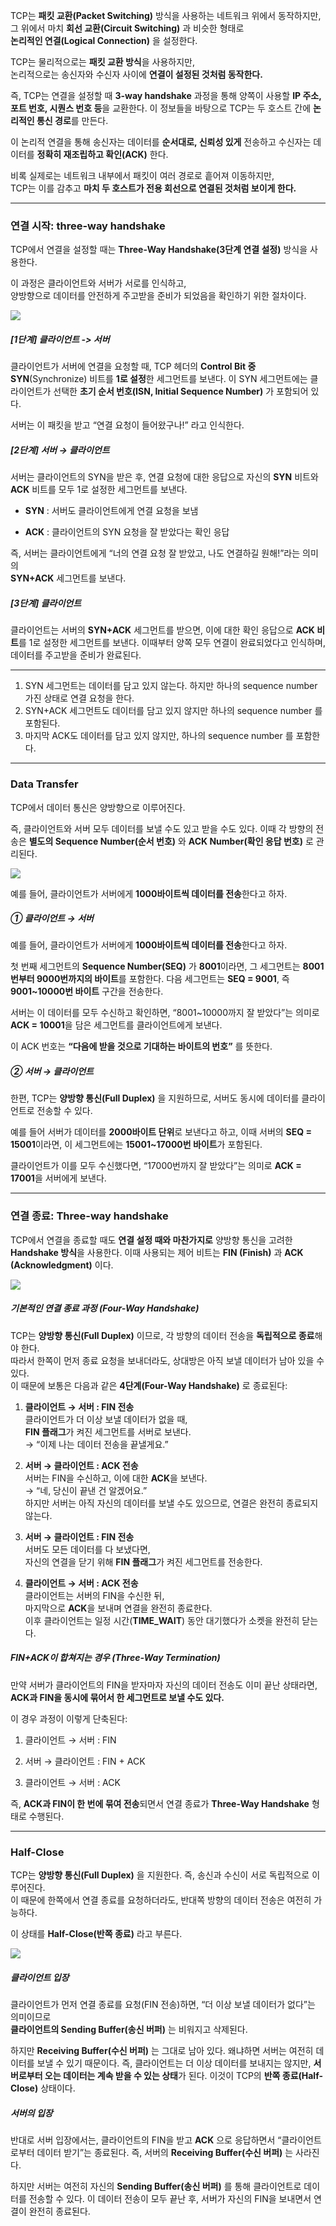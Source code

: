 TCP는 **패킷 교환(Packet Switching)** 방식을 사용하는 네트워크 위에서 동작하지만,  
그 위에서 마치 **회선 교환(Circuit Switching)** 과 비슷한 형태로  
**논리적인 연결(Logical Connection)** 을 설정한다.

TCP는 물리적으로는 **패킷 교환 방식**을 사용하지만,  
논리적으로는 송신자와 수신자 사이에 **연결이 설정된 것처럼 동작한다.**

즉, TCP는 연결을 설정할 때 **3-way handshake** 과정을 통해 양쪽이 사용할 **IP 주소, 포트 번호, 시퀀스 번호 등**을 교환한다. 이 정보들을 바탕으로 TCP는 두 호스트 간에 **논리적인 통신 경로**를 만든다.

이 논리적 연결을 통해 송신자는 데이터를 **순서대로, 신뢰성 있게** 전송하고 수신자는 데이터를 **정확히 재조립하고 확인(ACK)** 한다.

비록 실제로는 네트워크 내부에서 패킷이 여러 경로로 흩어져 이동하지만,  
TCP는 이를 감추고 **마치 두 호스트가 전용 회선으로 연결된 것처럼 보이게 한다.**


---
### 연결 시작: three-way handshake
TCP에서 연결을 설정할 때는 **Three-Way Handshake(3단계 연결 설정)** 방식을 사용한다.  

이 과정은 클라이언트와 서버가 서로를 인식하고,  
양방향으로 데이터를 안전하게 주고받을 준비가 되었음을 확인하기 위한 절차이다.

![](../images/Pasted%20image%2020251014141322.png)
##### [1단계] 클라이언트 -> 서버
클라이언트가 서버에 연결을 요청할 때, TCP 헤더의 **Control Bit 중 SYN**(Synchronize) 비트를 **1로 설정**한 세그먼트를 보낸다. 이 SYN 세그먼트에는 클라이언트가 선택한 **초기 순서 번호(ISN, Initial Sequence Number)** 가 포함되어 있다.  

서버는 이 패킷을 받고 “연결 요청이 들어왔구나!” 라고 인식한다.
##### **[2단계] 서버 → 클라이언트**  
서버는 클라이언트의 SYN을 받은 후, 연결 요청에 대한 응답으로 자신의 **SYN** 비트와 **ACK** 비트를 모두 1로 설정한 세그먼트를 보낸다.

- **SYN** : 서버도 클라이언트에게 연결 요청을 보냄
    
- **ACK** : 클라이언트의 SYN 요청을 잘 받았다는 확인 응답
    
즉, 서버는 클라이언트에게 “너의 연결 요청 잘 받았고, 나도 연결하길 원해!”라는 의미의  
**SYN+ACK** 세그먼트를 보낸다.

##### **[3단계] 클라이언트** 
클라이언트는 서버의 **SYN+ACK** 세그먼트를 받으면, 이에 대한 확인 응답으로 **ACK 비트**를 1로 설정한 세그먼트를 보낸다. 이때부터 양쪽 모두 연결이 완료되었다고 인식하며, 데이터를 주고받을 준비가 완료된다.


---

1. SYN 세그먼트는 데이터를 담고 있지 않는다. 하지만 하나의 sequence number 가진 상태로 연결 요청을 한다.
2. SYN+ACK 세그먼트도 데이터를 담고 있지 않지만 하나의 sequence number 를 포함된다.
3. 마지막 ACK도 데이터를 담고 있지 않지만, 하나의 sequence number 를 포함한다.

---
### Data Transfer

TCP에서 데이터 통신은 양방향으로 이루어진다.  

즉, 클라이언트와 서버 모두 데이터를 보낼 수도 있고 받을 수도 있다. 이때 각 방향의 전송은 **별도의 Sequence Number(순서 번호)** 와 **ACK Number(확인 응답 번호)** 로 관리된다.

![](../images/Pasted%20image%2020251014142116.png)

예를 들어, 클라이언트가 서버에게 **1000바이트씩 데이터를 전송**한다고 하자.  

##### ① 클라이언트 → 서버

예를 들어, 클라이언트가 서버에게 **1000바이트씩 데이터를 전송**한다고 하자.  

첫 번째 세그먼트의 **Sequence Number(SEQ)** 가 **8001**이라면, 그 세그먼트는 **8001번부터 9000번까지의 바이트**를 포함한다. 다음 세그먼트는 **SEQ = 9001**, 즉 **9001~10000번 바이트** 구간을 전송한다.

서버는 이 데이터를 모두 수신하고 확인하면, “8001~10000까지 잘 받았다”는 의미로 **ACK = 10001**을 담은 세그먼트를 클라이언트에게 보낸다.  

이 ACK 번호는 **“다음에 받을 것으로 기대하는 바이트의 번호”** 를 뜻한다.

##### ② 서버 → 클라이언트

한편, TCP는 **양방향 통신(Full Duplex)** 을 지원하므로, 서버도 동시에 데이터를 클라이언트로 전송할 수 있다.

예를 들어 서버가 데이터를 **2000바이트 단위**로 보낸다고 하고, 이때 서버의 **SEQ = 15001**이라면, 이 세그먼트에는 **15001~17000번 바이트**가 포함된다.

클라이언트가 이를 모두 수신했다면, “17000번까지 잘 받았다”는 의미로 **ACK = 17001**을 서버에게 보낸다.

---
### 연결 종료: Three-way handshake

TCP에서 연결을 종료할 때도 **연결 설정 때와 마찬가지로** 양방향 통신을 고려한 **Handshake 방식**을 사용한다. 이때 사용되는 제어 비트는 **FIN (Finish)** 과 **ACK (Acknowledgment)** 이다.

![](../images/Pasted%20image%2020251014142824.png)

##### 기본적인 연결 종료 과정 (Four-Way Handshake)

TCP는 **양방향 통신(Full Duplex)** 이므로, 각 방향의 데이터 전송을 **독립적으로 종료**해야 한다.  
따라서 한쪽이 먼저 종료 요청을 보내더라도, 상대방은 아직 보낼 데이터가 남아 있을 수 있다.  
이 때문에 보통은 다음과 같은 **4단계(Four-Way Handshake)** 로 종료된다:

1. **클라이언트 → 서버 : FIN 전송**  
    클라이언트가 더 이상 보낼 데이터가 없을 때,  
    **FIN 플래그**가 켜진 세그먼트를 서버로 보낸다.  
    → “이제 나는 데이터 전송을 끝낼게요.”
    
2. **서버 → 클라이언트 : ACK 전송**  
    서버는 FIN을 수신하고, 이에 대한 **ACK**을 보낸다.  
    → “네, 당신이 끝낸 건 알겠어요.”  
    하지만 서버는 아직 자신의 데이터를 보낼 수도 있으므로, 연결은 완전히 종료되지 않는다.
    
3. **서버 → 클라이언트 : FIN 전송**  
    서버도 모든 데이터를 다 보냈다면,  
    자신의 연결을 닫기 위해 **FIN 플래그**가 켜진 세그먼트를 전송한다.
    
4. **클라이언트 → 서버 : ACK 전송**  
    클라이언트는 서버의 FIN을 수신한 뒤,  
    마지막으로 **ACK**을 보내며 연결을 완전히 종료한다.  
    이후 클라이언트는 일정 시간(**TIME_WAIT**) 동안 대기했다가 소켓을 완전히 닫는다.
    

##### FIN+ACK이 합쳐지는 경우 (Three-Way Termination)

만약 서버가 클라이언트의 FIN을 받자마자 자신의 데이터 전송도 이미 끝난 상태라면,  
**ACK과 FIN을 동시에 묶어서 한 세그먼트로 보낼 수도 있다.**

이 경우 과정이 이렇게 단축된다:

1. 클라이언트 → 서버 : FIN
    
2. 서버 → 클라이언트 : FIN + ACK
    
3. 클라이언트 → 서버 : ACK
    

즉, **ACK과 FIN이 한 번에 묶여 전송**되면서 연결 종료가 **Three-Way Handshake** 형태로 수행된다.

---

### Half-Close

TCP는 **양방향 통신(Full Duplex)** 을 지원한다. 즉, 송신과 수신이 서로 독립적으로 이루어진다.  
이 때문에 한쪽에서 연결 종료를 요청하더라도, 반대쪽 방향의 데이터 전송은 여전히 가능하다.  

이 상태를 **Half-Close(반쪽 종료)** 라고 부른다.

![](../images/Pasted%20image%2020251014143813.png)

##### 클라이언트 입장
클라이언트가 먼저 연결 종료를 요청(FIN 전송)하면, “더 이상 보낼 데이터가 없다”는 의미이므로  
**클라이언트의 Sending Buffer(송신 버퍼)** 는 비워지고 삭제된다.

하지만 **Receiving Buffer(수신 버퍼)** 는 그대로 남아 있다. 왜냐하면 서버는 여전히 데이터를 보낼 수 있기 때문이다.  즉, 클라이언트는 더 이상 데이터를 보내지는 않지만, **서버로부터 오는 데이터는 계속 받을 수 있는 상태**가 된다. 이것이 TCP의 **반쪽 종료(Half-Close)** 상태이다.

##### 서버의 입장

반대로 서버 입장에서는, 클라이언트의 FIN을 받고 **ACK** 으로 응답하면서 “클라이언트로부터 데이터 받기”는 종료된다. 즉, 서버의 **Receiving Buffer(수신 버퍼)** 는 사라진다.

하지만 서버는 여전히 자신의 **Sending Buffer(송신 버퍼)** 를 통해 클라이언트로 데이터를 전송할 수 있다. 이 데이터 전송이 모두 끝난 후, 서버가 자신의 FIN을 보내면서 연결이 완전히 종료된다.
